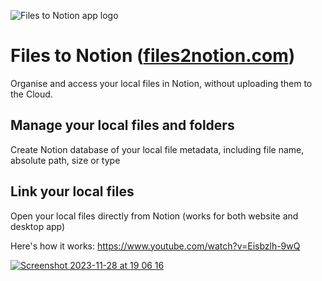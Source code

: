 ![Files to Notion app logo](https://github.com/adasq/files-to-notion-public/assets/5637734/f9fe04b5-3921-4592-9798-cfb21c90f491)

# Files to Notion ([files2notion.com](https://files2notion.com/))

Organise and access your local files in Notion, without uploading them to the Cloud.

## Manage your local files and folders
Create Notion database of your local file metadata, including file name, absolute path, size or type

## Link your local files
Open your local files directly from Notion (works for both website and desktop app)


Here's how it works: https://www.youtube.com/watch?v=Eisbzlh-9wQ

[![Screenshot 2023-11-28 at 19 06 16](https://github.com/adasq/files-to-notion-public/assets/5637734/e3826bfc-d1b1-4896-82e8-02996b70f7c0)](https://www.youtube.com/watch?v=Eisbzlh-9wQ)



